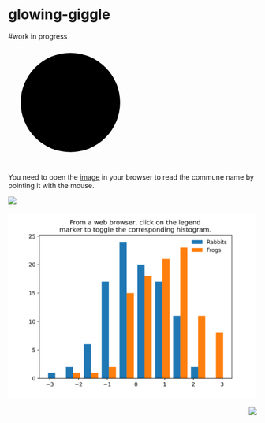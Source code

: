 # glowing-giggle

#work in progress
<svg viewBox="0 0 20 10" xmlns="http://www.w3.org/2000/svg">
  <circle cx="5" cy="5" r="4">
    <title>I'm a circle</title>
  </circle>

  <rect x="11" y="1" width="8" height="8">
    <title>I'm a square</title>
  </rect>
</svg>



You need to open the [image](//raw.githubusercontent.com/htonchia/glowing-giggle/master/dens_surhosmarcom92_.svg) in your browser to read the commune name by pointing it with the mouse.


![](dens_surhosmarcom92_.svg)


![](svg_histogram.svg)

<img style="float: right;" src="dens_surhosmarcom92_.svg">
